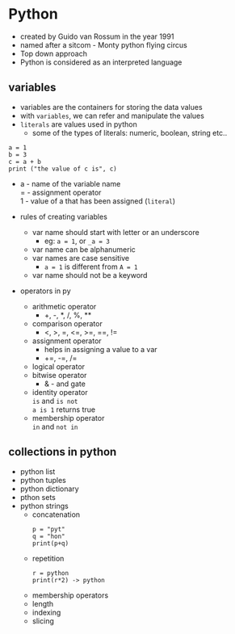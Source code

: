 # Python

* created by Guido van Rossum in the year 1991
* named after a sitcom - Monty python flying circus
* Top down approach
* Python is considered as an interpreted language

## variables

- variables are the containers for storing the data values
- with `variables`, we can refer and manipulate the values
- `literals` are values used in python
    - some of the types of literals: numeric, boolean, string etc..

```
a = 1
b = 3
c = a + b
print ("the value of c is", c) 
```
- a - name of the variable name <br>
= - assignment operator <br>
1 - value of a that has been assigned (`literal`)

- rules of creating variables
    - var name should start with letter or an underscore
        - eg:  `a = 1`, or `_a = 3`
    - var name can be alphanumeric
    - var names are case sensitive
        - `a = 1` is different from `A = 1`
    - var name should not be a keyword 

- operators in py
    - arithmetic operator
        - +, -, *, /, %, **
    - comparison operator
        - <, >, =, <=, >=, ==, !=
    - assignment operator
        - helps in assigning a value to a var <br> 
        - +=, -=, /=
    - logical operator
    - bitwise operator
        - & - and gate
    - identity operator <br> 
        `is` and `is not` <br> 
        `a is 1` returns true
    - membership operator <br> 
        `in` and `not in`

## collections in python

- python list
- python tuples
- python dictionary
- pthon sets
- python strings
    - concatenation
        ```
        p = "pyt"
        q = "hon"
        print(p+q)
        ```
    - repetition
         ```
        r = python
        print(r*2) -> python 
        ```
    - membership operators
    - length
    - indexing
    - slicing

